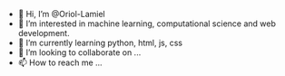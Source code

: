 - 👋 Hi, I’m @Oriol-Lamiel
- 👀 I’m interested in machine learning, computational science and web development. 
- 🌱 I’m currently learning python, html, js, css
- 💞️ I’m looking to collaborate on ...
- 📫 How to reach me ...

<!---
Oriol-Lamiel/Oriol-Lamiel is a ✨ special ✨ repository because its `README.md` (this file) appears on your GitHub profile.
You can click the Preview link to take a look at your changes.
--->
